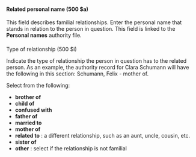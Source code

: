 #### Related personal name (500 $a)

This field describes familial relationships. Enter the personal name that stands in relation to the person in question. This field is linked to the **Personal names** authority file.  

####   
Type of relationship (500 $i)

Indicate the type of relationship the person in question has to the related person. As an example, the authority record for Clara Schumann will have the following in this section: Schumann, Felix - mother of.  

Select from the following:

- **brother of**
- **child of**
- **confused with**
- **father of**
- **married to**
- **mother of**
- **related to** : a different relationship, such as an aunt, uncle, cousin, etc.
- **sister of**
- **other** : select if the relationship is not familial